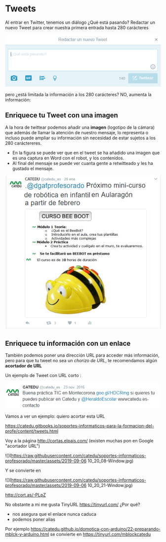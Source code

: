 
# Tweets

Al entrar en Twitter, tenemos un diálogo ¿Qué está pasando? Redactar un nuevo Tweet para crear nuestra primera entrada hasta 280 carácteres


![](https://raw.githubusercontent.com/catedu/soportes-informaticos-profesorado/master/img/2017-02-01-redactar_tweet_imagen.png)

pero ¿está limitada la información a los 280 carácteres? NO, aumenta la información:

## Enriquece tu Tweet con una imagen

A la hora de twittear podemos añadir una **imagen** (logotipo de la cámara) que además de llamar la atención de nuestro mensaje, lo representa o incluso puede ampliar su información sin necesidad de estar sujetos a los 280 caráctereres.

- En la figura se puede ver que en el tweet se ha añadido una imagen que es una captura en Word con el robot, y los contenidos.
- Al final del mensaje se puede ver cuanta gente a retwitteado y les ha gustado el mensaje.


![](https://raw.githubusercontent.com/catedu/soportes-informaticos-profesorado/master/img/bee_bot_Twitter.png)

## Enriquece tu información con un enlace

También podemos poner una dirección URL para acceder más información, pero para que tu tweet no sea un *chorizo de URL*, te recomendamos algún **acortador de URL** 

Un ejemplo de Tweet con URL corto :

![](https://raw.githubusercontent.com/catedu/soportes-informaticos-profesorado/master/img/tweet_de_ejemplo.png)

Vamos a ver un ejemplo: quiero acortar esta URL

https://catedu.gitbooks.io/soportes-informaticos-para-la-formacion-del-profe/content/tweets.html

Voy a la página http://cortas.elpais.com/ (existen muchas pon en Google "acortador URL")

![](https://raw.githubusercontent.com/catedu/soportes-informaticos-profesorado/master/assets/2019-09-06 10_20_08-Window.jpg)

Y se convierte en 

![](https://raw.githubusercontent.com/catedu/soportes-informaticos-profesorado/master/assets/2019-09-06 10_20_21-Window.jpg)

http://cort.as/-PLpZ

No obstante a mi me gusta TinyURL https://tinyurl.com/ ¿Por qué?

* nos asegura que el enlace nunca caduca
* podemos poner alias

Por ejemplo https://catedu.github.io/domotica-con-arduino/22-preparando-mblck-y-arduino.html se convierte en https://tinyurl.com/mblockcatedu
